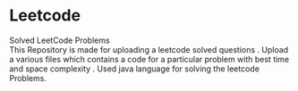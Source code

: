 # Leetcode
Solved LeetCode Problems<br>
This Repository is made for uploading a leetcode solved questions . Upload a various files which contains a code for a particular problem with best time and space complexity . Used java language for solving the leetcode Problems. 
